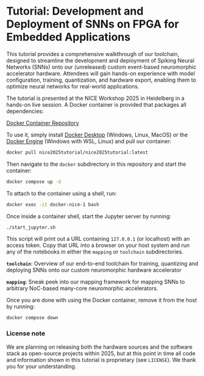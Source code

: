 # Tutorial: Development and Deployment of SNNs on FPGA for Embedded Applications

This tutorial provides a comprehensive walkthrough of our toolchain, designed to streamline the development and deployment of Spiking Neural Networks (SNNs) onto our (unreleased) custom event-based neuromorphic accelerator hardware. Attendees will gain hands-on experience with model configuration, training, quantization, and hardware export, enabling them to optimize neural networks for real-world applications.

The tutorial is presented at the NICE Workshop 2025 in Heidelberg in a hands-on live session. A Docker container is provided that packages all dependencies:

[Docker Container Repository](https://hub.docker.com/r/nice2025tutorial/nice2025tutorial)

To use it, simply install [Docker Desktop](https://www.docker.com/products/docker-desktop/) (Windows, Linux, MacOS) or the [Docker Engine](https://docs.docker.com/engine/install/) (Windows with WSL, Linux) and pull our container:
```bash
docker pull nice2025tutorial/nice2025tutorial:latest
```

Then navigate to the `docker` subdirectory in this repository and start the container:
```bash
docker compose up -d
```
To attach to the container using a shell, run:
```bash
docker exec -it docker-nice-1 bash
```

Once inside a container shell, start the Jupyter server by running:
```bash
./start_jupyter.sh
```
This script will print out a URL containing `127.0.0.1` (or localhost) with an access token. Copy that URL into a browser on your host system and run any of the notebooks in either the `mapping` or `toolchain` subdirectories.

**`toolchain`**: Overview of our end-to-end toolchain for training, quantizing and deploying SNNs onto our custom neuromorphic hardware accelerator

**`mapping`**: Sneak peek into our mapping framework for mapping SNNs to arbitrary NoC-based many-core neuromorphic accelerators.

Once you are done with using the Docker container, remove it from the host by running:
```bash
docker compose down
```

### License note
We are planning on releasing both the hardware sources and the software stack as open-source projects within 2025, but at this point in time all code and information shown in this tutorial is proprietary (see `LICENSE`). We thank you for your understanding.
